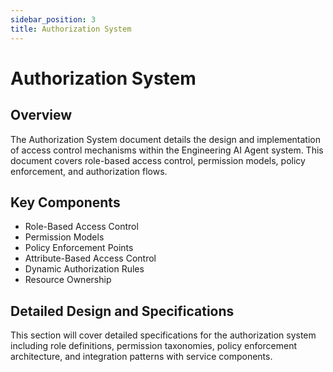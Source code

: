 ```yaml
---
sidebar_position: 3
title: Authorization System
---
```


# Authorization System

## Overview

The Authorization System document details the design and implementation of access control mechanisms within the Engineering AI Agent system. This document covers role-based access control, permission models, policy enforcement, and authorization flows.

## Key Components

- Role-Based Access Control
- Permission Models
- Policy Enforcement Points
- Attribute-Based Access Control
- Dynamic Authorization Rules
- Resource Ownership

## Detailed Design and Specifications

This section will cover detailed specifications for the authorization system including role definitions, permission taxonomies, policy enforcement architecture, and integration patterns with service components.
